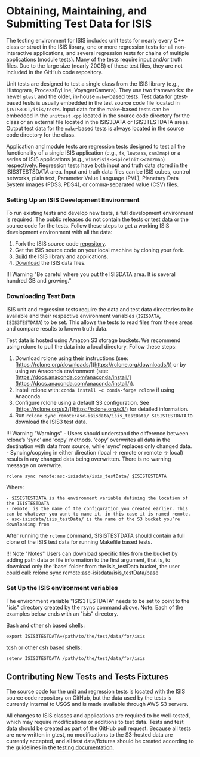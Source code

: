 # Obtaining, Maintaining, and Submitting Test Data for ISIS

The testing environment for ISIS includes unit tests for nearly every C++ class or struct in the ISIS library, one or more regression tests for all non-interactive applications, and several regression tests for chains of multiple applications (module tests). Many of the tests require input and/or truth files. Due to the large size (nearly 20GB) of these test files, they are not included in the GitHub code repository.

Unit tests are designed to test a single class from the ISIS library (e.g., Histogram, ProcessByLine, VoyagerCamera). They use two frameworks: the newer `gtest` and the older, in-house `make`-based tests. Test data for gtest-based tests is usually embedded in the test source code file located in `$ISISROOT/isis/tests`. Input data for the make-based tests can be embedded in the `unittest.cpp` located in the source code directory for the class or an external file located in the ISIS3DATA or ISIS3TESTDATA areas. Output test data for the `make`-based tests is always located in the source code directory for the class.

Application and module tests are regression tests designed to test all the functionality of a single ISIS application (e.g., `fx`, `lowpass`, `cam2map`) or a series of ISIS applications (e.g., `vims2isis->spiceinit->cam2map`) respectively. Regression tests have both input and truth data stored in the ISIS3TESTSDATA area. Input and truth data files can be ISIS cubes, control networks, plain text, Parameter Value Language (PVL), Planetary Data System images (PDS3, PDS4), or comma-separated value (CSV) files.

### Setting Up an ISIS Development Environment

To run existing tests and develop new tests, a full development environment is required. The public releases do not contain the tests or test data or the source code for the tests. Follow these steps to get a working ISIS development environment with all the data:

1. Fork the ISIS source code [repository](https://github.com/DOI-USGS/ISIS3).
2. Get the ISIS source code on your local machine by cloning your fork.
3. [Build](../isis-developer-guides/developing-isis3-with-cmake.md) the ISIS library and applications.
4. [Download](https://github.com/DOI-USGS/ISIS3) the ISIS data files.

!!! Warning "Be careful where you put the ISISDATA area. It is several hundred GB and growing."

### Downloading Test Data

ISIS unit and regression tests require the data and test data directories to be available and their respective environment variables (`ISISDATA`, `ISIS3TESTDATA`) to be set. This allows the tests to read files from these areas and compare results to known truth data.

Test data is hosted using Amazon S3 storage buckets. We recommend using rclone to pull the data into a local directory. Follow these steps:

1. Download rclone using their instructions (see: [https://rclone.org/downloads/](https://rclone.org/downloads/)) or by using an Anaconda environment (see: [https://docs.anaconda.com/anaconda/install/](https://docs.anaconda.com/anaconda/install/)).
2. Install rclone with: `conda install –c conda-forge rclone` if using Anaconda.
3. Configure rclone using a default S3 configuration. See [https://rclone.org/s3/](https://rclone.org/s3/) for detailed information.
4. Run `rclone sync remote:asc-isisdata/isis_testData/ $ISISTESTDATA` to download the ISIS3 test data.

!!! Warning "Warnings"
    - Users should understand the difference between rclone’s ‘sync’ and ‘copy’ methods. ‘copy’ overwrites all data in the destination with data from source, while ‘sync’ replaces only changed data.
    - Syncing/copying in either direction (local -> remote or remote -> local) results in any changed data being overwritten. There is no warning message on overwrite.

``` Console 
rclone sync remote:asc-isisdata/isis_testData/ $ISISTESTDATA
```

Where:

    - $ISISTESTDATA is the environment variable defining the location of the ISISTESTDATA
    - remote: is the name of the configuration you created earlier. This can be whatever you want to name it, in this case it is named remote.
    - asc-isisdata/isis_testData/ is the name of the S3 bucket you’re downloading from

After running the `rclone` command, $ISISTESTDATA should contain a full clone of the ISIS test data for running Makefile based tests.

!!! Note "Notes"
    Users can download specific files from the bucket by adding path data or file information to the first argument, that is, to download only the ‘base’ folder from the isis_testData bucket, the user could call: rclone sync remote:asc-isisdata/isis_testData/base

### Set Up the ISIS environment variables
The environment variable "ISIS3TESTDATA" needs to be set to point to the "isis" directory created by the rsync command above. Note: Each of the examples below ends with an "isis" directory.

Bash and other sh based shells:
```
export ISIS3TESTDATA=/path/to/the/test/data/for/isis
```
tcsh or other csh based shells:
```
setenv ISIS3TESTDATA /path/to/the/test/data/for/isis
```

## Contributing New Tests and Tests Fixtures
The source code for the unit and regression tests is located with the ISIS source code repository on GitHub, but the data used by the tests is currently internal to USGS and is made available through AWS S3 servers. 

All changes to ISIS classes and applications are required to be well-tested, which may require modifications or additions to test data. Tests and test data should be created as part of the GitHub pull request.  Because all tests are now written in gtest, no modifications to the S3-hosted data are currently accepted, and all test data/fixtures should be created according to the guidelines in the [testing documentation](../isis-developer-guides/writing-isis-tests-with-ctest-and-gtest.md).